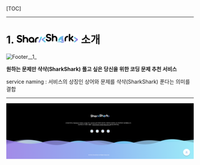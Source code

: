 [TOC]





------------------------------------------

# 1. ![logo_dark](./images/README/logo_dark.png) 소개

![Footer__1_](./images/README/Footer__1_.png)

**원하는 문제만 샥샥(SharkShark) 풀고 싶은 당신을 위한 코딩 문제 추천 서비스**
  
service naming : 서비스의 상징인 상어와 문제를 샥샥(SharkShark) 푼다는 의미를 결합



------------------------------------------------------


![Footer](./images/README/Footer.png)
